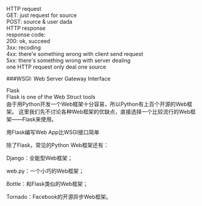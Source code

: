 HTTP request<br>
GET: just request for source <br>
POST: source & user dada <br>
HTTP response<br>
response code: <br>
200: ok, succeed<br>
3xx: recoding <br>
4xx: there'e something wrong with client send request<br>
5xx: there's something wrong with server dealing<br>
one HTTP request only deal one source<br>


###WSGI: Web Server Gateway Interface<br>

Flask
<br>Flask is one of the Web Struct tools <br>
由于用Python开发一个Web框架十分容易，所以Python有上百个开源的Web框架。
这里我们先不讨论各种Web框架的优缺点，直接选择一个比较流行的Web框架——Flask来使用。

用Flask编写Web App比WSGI接口简单

除了Flask，常见的Python Web框架还有：

Django：全能型Web框架；

web.py：一个小巧的Web框架；

Bottle：和Flask类似的Web框架；

Tornado：Facebook的开源异步Web框架。